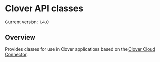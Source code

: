 # Clover API classes

<!---
!!NOTE!!  The following is automatically updated to reflect the npm version.
See the package.json postversion script, which maps to scripts/postversion.sh
Do not change this or the versioning may not reflect the npm version correctly.
--->
Current version: 1.4.0

## Overview

Provides classes for use in Clover applications based on the [Clover Cloud Connector](https://github.com/clover/remote-pay-cloud).
